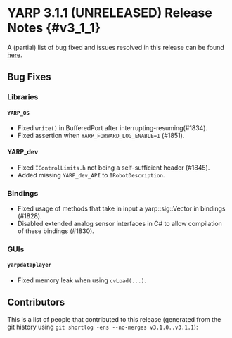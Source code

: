 YARP 3.1.1 (UNRELEASED) Release Notes                                  {#v3_1_1}
=====================================


A (partial) list of bug fixed and issues resolved in this release can be found
[here](https://github.com/robotology/yarp/issues?q=label%3A%22Fixed+in%3A+YARP+v3.1.1%22).

Bug Fixes
---------

### Libraries

#### `YARP_OS`

* Fixed `write()` in BufferedPort after interrupting-resuming(#1834).
* Fixed assertion when `YARP_FORWARD_LOG_ENABLE=1` (#1851).

#### YARP_dev

* Fixed `IControlLimits.h` not being a self-sufficient header (#1845).
* Added missing `YARP_dev_API` to `IRobotDescription`.

### Bindings

* Fixed usage of methods that take in input a yarp::sig::Vector in bindings
  (#1828).
* Disabled extended analog sensor interfaces in C# to allow compilation of these
  bindings (#1830).

### GUIs

#### `yarpdataplayer`

* Fixed memory leak when using `cvLoad(...)`.


Contributors
------------

This is a list of people that contributed to this release (generated from the
git history using `git shortlog -ens --no-merges v3.1.0..v3.1.1`):

```
```
